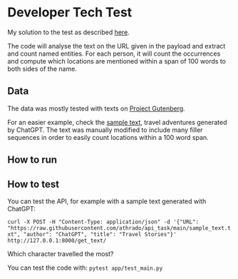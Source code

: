 # Developer Tech Test 

My solution to the test as described [here](https://gist.github.com/mattmcgrattan/42172e829e50ce037ae62927cb95ecfe).

The code will analyse the text on the URL given in the payload and extract and count named entities. For each person, it will count the occurrences and compute which locations are mentioned within a span of 100 words to both sides of the name. 

## Data

The data was mostly tested with texts on [Project Gutenberg](https://www.gutenberg.org). 

For an easier example, check the [sample text](https://raw.githubusercontent.com/athrado/api_task/main/sample_text.txt"), travel adventures generated by ChatGPT. The text was manually modified to include many filler sequences in order to easily count locations within a 100 word span. 

## How to run



## How to test

You can test the API, for example with a sample text generated with ChatGPT:

```curl -X POST -H "Content-Type: application/json" -d '{"URL": "https://raw.githubusercontent.com/athrado/api_task/main/sample_text.txt", "author": "ChatGPT", "title": "Travel Stories"}' http://127.0.0.1:8000/get_text/```

Which character travelled the most? 

You can test the code with: `pytest app/test_main.py`

